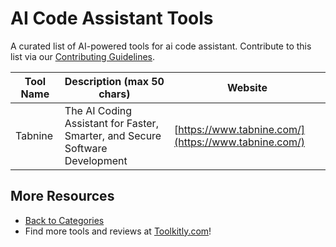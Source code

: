 # AI Code Assistant Tools

A curated list of AI-powered tools for ai code assistant. Contribute to this list via our [Contributing Guidelines](https://github.com/ToolkitlyAI/awesome-ai-tools/blob/master/CONTRIBUTING.md).

| Tool Name | Description (max 50 chars) | Website |
|-----------|----------------------------|---------|
| Tabnine | The AI Coding Assistant for Faster, Smarter, and Secure Software Development | [https://www.tabnine.com/](https://www.tabnine.com/) |

## More Resources
- [Back to Categories](https://github.com/ToolkitlyAI/awesome-ai-tools/blob/master/README.md)
- Find more tools and reviews at [Toolkitly.com](https://toolkitly.com)!

